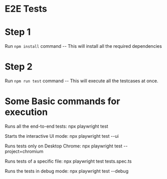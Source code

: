 # E2E Tests

# Step 1
Run `npm install` command -- This will install all the required dependencies

# Step 2
Run `npm run test` command -- This will execute all the testcases at once.

# Some Basic commands for execution
Runs all the end-to-end tests: npx playwright test

Starts the interactive UI mode: npx playwright test --ui

Runs tests only on Desktop Chrome: npx playwright test --project=chromium

Runs tests of a specific file: npx playwright test tests.spec.ts

Runs the tests in debug mode: npx playwright test --debug
